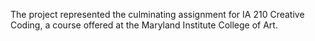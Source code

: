 The project represented the culminating assignment for IA 210 Creative Coding, a course offered at the Maryland Institute College of Art.